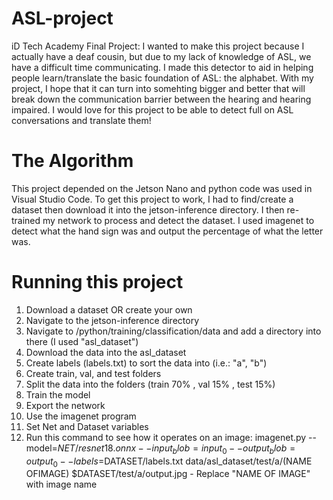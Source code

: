 # ASL-project
iD Tech Academy Final Project:  I wanted to make this project because I actually have a deaf cousin, but due to my lack of knowledge of ASL, we have a difficult time communicating. I made this detector to aid in helping people learn/translate the basic foundation of ASL: the alphabet. With my project, I hope that it can turn into somehting bigger and better that will break down the communication barrier between the hearing and hearing impaired. I would love for this project to be able to detect full on ASL conversations and translate them!

# The Algorithm 
This project depended on the Jetson Nano and python code was used in Visual Studio Code. To get this project to work, I had to find/create a dataset then download it into the jetson-inference directory. I then re-trained my network to process and detect the dataset. I used imagenet to detect what the hand sign was and output the percentage of what the letter was.

# Running this project
1. Download a dataset OR create your own
2. Navigate to the jetson-inference directory
3. Navigate to /python/training/classification/data and add a directory into there (I used "asl_dataset")
4. Download the data into the asl_dataset
5. Create labels (labels.txt) to sort the data into (i.e.: "a", "b")
6. Create train, val, and test folders
7. Split the data into the folders (train 70% , val 15% , test 15%)
8. Train the model
9. Export the network
10. Use the imagenet program
11. Set Net and Dataset variables
12. Run this command to see how it operates on an image: imagenet.py --model=$NET/resnet18.onnx --input_blob=input_0 --output_blob=output_0 --labels=$DATASET/labels.txt data/asl_dataset/test/a/(NAME OFIMAGE) $DATASET/test/a/output.jpg - Replace "NAME OF IMAGE" with image name
    

